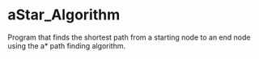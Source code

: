 # aStar_Algorithm
Program that finds the shortest path from a starting node to an end node using the a* path finding algorithm.
